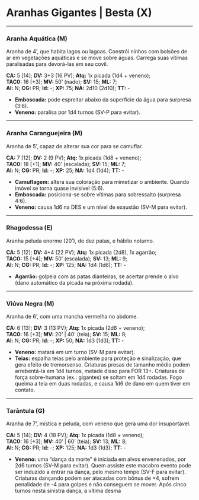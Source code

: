 # Aranhas Gigantes | Besta (X)

---

### Aranha Aquática (M)

Aranha de 4’, que habita lagos ou lagoas. Constrói ninhos com bolsões de ar em vegetações aquáticas e se move sobre águas. Carrega suas vítimas paralisadas para devorá-las em seu covil.

**CA:** 5 [14]; **DV:** 3+3 (16 PV); **Atq:** 1x picada (1d4 + veneno);  
**TAC0:** 16 [+3]; **MV:** 50’ (nado); **SV:** 15; **ML:** 7;  
**Al:** N; **CG:** PR; **Id:** -; **XP:** 75; **NA:** 2d10 (2d10); **TT:** -

- **Emboscada:** pode espreitar abaixo da superfície da água para surpresa (3:6).  
- **Veneno:** paralisa por 1d4 turnos (SV-P para evitar).

---

### Aranha Caranguejeira (M)

Aranha de 5’, capaz de alterar sua cor para se camuflar.

**CA:** 7 [12]; **DV:** 2 (9 PV); **Atq:** 1x picada (1d8 + veneno);  
**TAC0:** 18 [+1]; **MV:** 40’ (escalada); **SV:** 15; **ML:** 7;  
**Al:** N; **CG:** PR; **Id:** -; **XP:** 25; **NA:** 1d4 (1d4); **TT:** -

- **Camuflagem:** altera sua coloração para mimetizar o ambiente. Quando imóvel se torna quase invisível (5:6).  
- **Emboscada:** posiciona-se sobre vítimas para sobressalto (surpresa 4:6).  
- **Veneno:** causa 1d6 na DES e um nível de exaustão (SV-M para evitar).

---

### Rhagodessa (E)

Aranha peluda enorme (20’), de dez patas, e hábito noturno.

**CA:** 5 [12]; **DV:** 4+4 (22 PV); **Atq:** 1x picada (2d8), 1x agarrão;  
**TAC0:** 15 [+4]; **MV:** 50’ (escalada); **SV:** 13; **ML:** 9;  
**Al:** N; **CG:** PR; **Id:** -; **XP:** 125; **NA:** 1d4 (1d6); **TT:** -

- **Agarrão:** golpeia com as patas dianteiras, se acertar prende o alvo (dano automático da picada na próxima rodada).

---

### Viúva Negra (M)

Aranha de 6’, com uma mancha vermelha no abdome.

**CA:** 6 [13]; **DV:** 3 (13 PV); **Atq:** 1x picada (2d6 + veneno);  
**TAC0:** 16 [+3]; **MV:** 20’ | 40’ (teia); **SV:** 15; **ML:** 8;  
**Al:** N; **CG:** PR; **Id:** -; **XP:** 50; **NA:** 1d3 (1d3); **TT:** -

- **Veneno:** matará em um turno (SV-M para evitar).  
- **Teias:** espalha teias pelo ambiente para proteção e sinalização, que gera efeito de tremorsenso. Criaturas presas de tamanho médio podem arrebentá-la em 1d4 turnos, metade disso para FOR 13+. Criaturas de força sobre-humana (ex.: gigantes) se soltam em 1d4 rodadas. Fogo queima a teia em duas rodadas, e causa 1d6 de dano em quem tiver em contato.

---

### Tarântula (G)

Aranha de 7’, mística e peluda, com veneno que gera uma dor insuportável.

**CA:** 5 [14]; **DV:** 4 (18 PV); **Atq:** 1x picada (1d8 + veneno);  
**TAC0:** 16 [+3]; **MV:** 40’ | 60’ (teia); **SV:** 13; **ML:** 8;  
**Al:** N; **CG:** PR; **Id:** -; **XP:** 125; **NA:** 1d3 (1d3); **TT:** -

- **Veneno:** uma “dança da morte” é iniciada em alvos envenenados, por 2d6 turnos (SV-M para evitar). Quem assiste este macabro evento pode ser induzido a entrar na dança, pelo mesmo tempo (SV-F para evitar). Criaturas dançando podem ser atacadas com bônus de +4, sofrem penalidade de -4 para golpes e não conseguem se mover. Após cinco turnos nesta sinistra dança, a vítima desma
